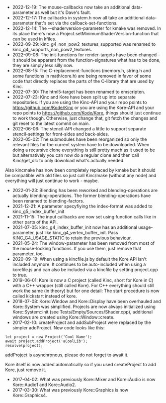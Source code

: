 * 2022-12-19: The mouse-callbacks now take an additional data-parameter as well but it's Dave's fault.
* 2022-12-17: The callbacks in system.h now all take an additional data-parameter that's set via the callback-set-functions.
* 2022-12-14: The --shaderversion-parameter for kmake was removed. In its place there's now a Project.setMinimumShaderVersion-function that can be used in kfiles.
* 2022-09-29: kinc_g4_non_pow2_textures_supported was renamed to kinc_g4_supports_non_pow2_textures.
* 2022-09-08: The init-functions for render-targets have been changed - it should be apparent from the function-signatures what has to be done, they are simply less silly now.
* 2022-08-15: The C-replacement-functions (memory.h, string.h and some functions in math/core.h) are being removed in favor of some code that directly replaces the parts of the C-library that are used by Kinc.
* 2022-07-30: The html5-target has been renamed to emscripten.
* 2022-07-23: Kinc and Kore have been split up into separate repositories. If you are using the Kinc-API and your repo points to https://github.com/Kode/Kinc or you are using the Kore-API and your repo points to https://github.com/Kode/Kore, things should just continue to work though. Otherwise, just change that, git fetch the changes and git reset to the latest commit on main.
* 2022-06-06: The stencil-API changed a little to support separate stencil-settings for front-sides and back-sides.
* 2022-05-02: The submodules have been reorganized so only the relevant files for the current system have to be downloaded. When doing a recursive clone everything is still pretty much as it used to be but alternatively you can now do a regular clone and then call Kinc/get_dlc to only download what's actually needed.

Also kincmake has now been completely replaced by kmake but it should be compatible with old files so just call Kinc/make (without any node) and everything will just continue to work - maybe.
* 2022-01-23: Blending has been reworked and blending-operations are actually blending-operations. The former blending-operations have been renamed to blending-factors.
* 2021-12-21: A parameter specyfiying the index-format was added to kinc_g5_index_buffer_init
* 2021-11-15: The input callbacks are now set using function calls like in other parts of the API.
* 2021-07-05: kinc_g4_index_buffer_init now has an additional usage-parameter, just like kinc_g4_vertex_buffer_init. Pass KINC_G4_USAGE_STATIC to retain the previous behaviour.
* 2021-05-24: The window-parameter has been removed from most of the mouse-locking functions. If you use them, just remove that parameter, too.
* 2020-09-19: When using a kincfile.js by default the Kore API isn't included anymore. It continues to be auto-included when using a korefile.js and can also be included via a kincfile by setting project.cpp to true.
* 2019-06-01: Kore is now a C project (called Kinc, short for Kore in C) with a C++ wrapper (still called Kore). For C++ everything should still work the same (in theory) but for one detail: The start procedure is now called kickstart instead of kore.
* 2018-07-08: Kore::Window and Kore::Display have been overhauled and Kore::System was simplified. Projects are now always initialized using Kore::System::init (see Tests/Empty/Sources/Shader.cpp), additional windows are created using Kore::Window::create.
* 2017-02-10: createProject and addSubProject were replaced by the simpler addProject. New code looks like this:

```
let project = new Project('Cool Name');
await project.addProject('aCoolLib');
resolve(project);
```

addProject is asynchronous, please do not forget to await it.

Kore itself is now added automatically so if you used createProject to add Kore, just remove it.

* 2017-04-02: What was previously Kore::Mixer and Kore::Audio is now Kore::Audio1 and Kore::Audio2.
* 2017-03-30: What was previously Kore::Graphics is now Kore::Graphics4.
